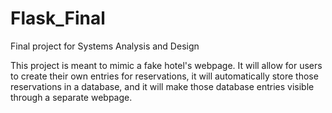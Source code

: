 # Flask_Final
Final project for Systems Analysis and Design

This project is meant to mimic a fake hotel's webpage. It will allow for users to create their own entries for reservations, it will automatically store those reservations in a database, and it will make those database entries visible through a separate webpage.
